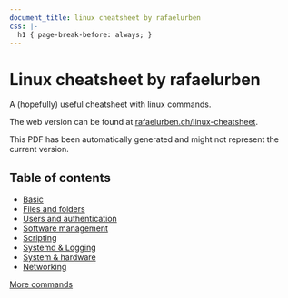 ```yaml
---
document_title: linux cheatsheet by rafaelurben
css: |-
  h1 { page-break-before: always; }
---
```


# Linux cheatsheet by rafaelurben

A (hopefully) useful cheatsheet with linux commands.

The web version can be found at [rafaelurben.ch/linux-cheatsheet](https://rafaelurben.ch/linux-cheatsheet).

This PDF has been automatically generated and might not represent the current version.

## Table of contents

* [Basic](#basics)
* [Files and folders](#files-and-folders)
* [Users and authentication](#users-and-authentication)
* [Software management](#software-management)
* [Scripting](#scripting)
* [Systemd & Logging](#systemd-and-logging)
* [System & hardware](#system-and-hardware)
* [Networking](#networking)

[More commands](#more-commands.md)
